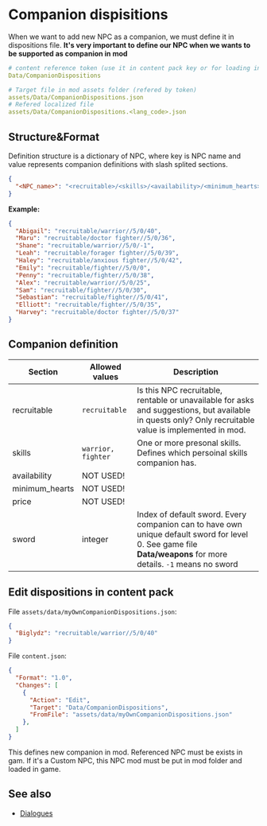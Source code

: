 # Companion dispisitions

When we want to add new NPC as a companion, we must define it in dispositions file. **It's very important to define our NPC when we wants to be supported as companion in mod**

```yaml
# content reference token (use it in content pack key or for loading in code with ContentLoader)
Data/CompanionDispositions

# Target file in mod assets folder (refered by token)
assets/Data/CompanionDispositions.json 
# Refered localized file
assets/Data/CompanionDispositions.<lang_code>.json
```

## Structure&Format

Definition structure is a dictionary of NPC, where key is NPC name and value represents companion definitions with slash splited sections.

```json
{
  "<NPC_name>": "<recruitable>/<skills>/<availability>/<minimum_hearts>/<price>/<sword>"
}
```

**Example:**

```json
{
  "Abigail": "recruitable/warrior//5/0/40",
  "Maru": "recruitable/doctor fighter//5/0/36",
  "Shane": "recruitable/warrior//5/0/-1",
  "Leah": "recruitable/forager fighter//5/0/39",
  "Haley": "recruitable/anxious fighter//5/0/42",
  "Emily": "recruitable/fighter//5/0/0",
  "Penny": "recruitable/fighter//5/0/38",
  "Alex": "recruitable/warrior//5/0/25",
  "Sam": "recruitable/fighter//5/0/30",
  "Sebastian": "recruitable/fighter//5/0/41",
  "Elliott": "recruitable/fighter//5/0/35",
  "Harvey": "recruitable/doctor fighter//5/0/37"
}
```

## Companion definition

| Section | Allowed values | Description |
| ------- | -------------- | ----------- |
| recruitable | `recruitable` | Is this NPC recruitable, rentable or unavailable for asks and suggestions, but available in quests only? Only recruitable value is implemented in mod. |
| skills | `warrior, fighter` | One or more presonal skills. Defines which persoinal skills companion has. |
| availability | NOT USED! | |
| minimum_hearts | NOT USED! | |
| price | NOT USED! |
| sword | integer | Index of default sword. Every companion can to have own unique default sword for level 0. See game file **Data/weapons** for more details. `-1` means no sword |

## Edit dispositions in content pack

File `assets/data/myOwnCompanionDispositions.json`:

```json
{
  "Biglydz": "recruitable/warrior//5/0/40"
}
```

File `content.json`:

```json
{
  "Format": "1.0",
  "Changes": [
    {
      "Action": "Edit",
      "Target": "Data/CompanionDispositions",
      "FromFile": "assets/data/myOwnCompanionDispositions.json"
    },
  ]
}
```

This defines new companion in mod. Referenced NPC must be exists in gam. If it's a Custom NPC, this NPC mod must be put in mod folder and loaded in game.

## See also

- [Dialogues](dialogues.md)
